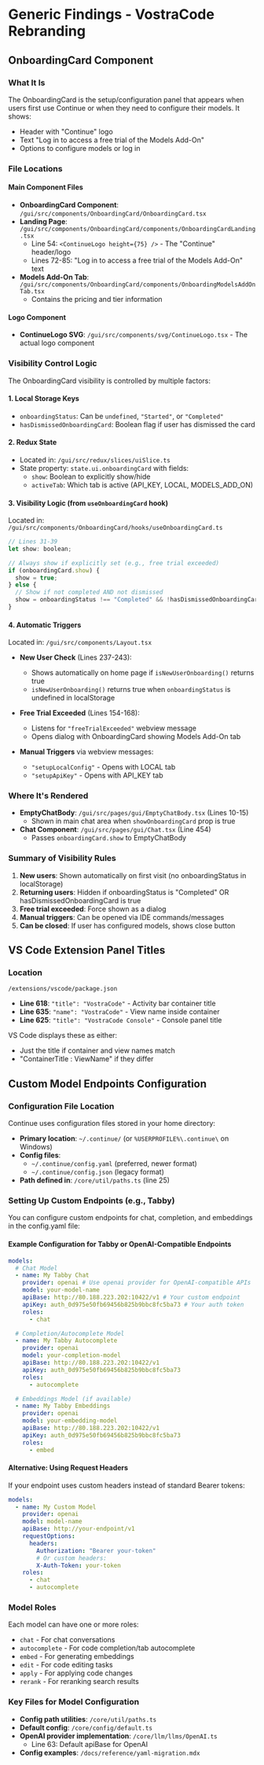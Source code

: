 # Generic Findings - VostraCode Rebranding

## OnboardingCard Component

### What It Is

The OnboardingCard is the setup/configuration panel that appears when users first use Continue or when they need to configure their models. It shows:

- Header with "Continue" logo
- Text "Log in to access a free trial of the Models Add-On"
- Options to configure models or log in

### File Locations

#### Main Component Files

- **OnboardingCard Component**: `/gui/src/components/OnboardingCard/OnboardingCard.tsx`
- **Landing Page**: `/gui/src/components/OnboardingCard/components/OnboardingCardLanding.tsx`
  - Line 54: `<ContinueLogo height={75} />` - The "Continue" header/logo
  - Lines 72-85: "Log in to access a free trial of the Models Add-On" text
- **Models Add-On Tab**: `/gui/src/components/OnboardingCard/components/OnboardingModelsAddOnTab.tsx`
  - Contains the pricing and tier information

#### Logo Component

- **ContinueLogo SVG**: `/gui/src/components/svg/ContinueLogo.tsx` - The actual logo component

### Visibility Control Logic

The OnboardingCard visibility is controlled by multiple factors:

#### 1. Local Storage Keys

- `onboardingStatus`: Can be `undefined`, `"Started"`, or `"Completed"`
- `hasDismissedOnboardingCard`: Boolean flag if user has dismissed the card

#### 2. Redux State

- Located in: `/gui/src/redux/slices/uiSlice.ts`
- State property: `state.ui.onboardingCard` with fields:
  - `show`: Boolean to explicitly show/hide
  - `activeTab`: Which tab is active (API_KEY, LOCAL, MODELS_ADD_ON)

#### 3. Visibility Logic (from `useOnboardingCard` hook)

Located in: `/gui/src/components/OnboardingCard/hooks/useOnboardingCard.ts`

```javascript
// Lines 31-39
let show: boolean;

// Always show if explicitly set (e.g., free trial exceeded)
if (onboardingCard.show) {
  show = true;
} else {
  // Show if not completed AND not dismissed
  show = onboardingStatus !== "Completed" && !hasDismissedOnboardingCard;
}
```

#### 4. Automatic Triggers

Located in: `/gui/src/components/Layout.tsx`

- **New User Check** (Lines 237-243):

  - Shows automatically on home page if `isNewUserOnboarding()` returns true
  - `isNewUserOnboarding()` returns true when `onboardingStatus` is undefined in localStorage

- **Free Trial Exceeded** (Lines 154-168):

  - Listens for `"freeTrialExceeded"` webview message
  - Opens dialog with OnboardingCard showing Models Add-On tab

- **Manual Triggers** via webview messages:
  - `"setupLocalConfig"` - Opens with LOCAL tab
  - `"setupApiKey"` - Opens with API_KEY tab

### Where It's Rendered

- **EmptyChatBody**: `/gui/src/pages/gui/EmptyChatBody.tsx` (Lines 10-15)
  - Shown in main chat area when `showOnboardingCard` prop is true
- **Chat Component**: `/gui/src/pages/gui/Chat.tsx` (Line 454)
  - Passes `onboardingCard.show` to EmptyChatBody

### Summary of Visibility Rules

1. **New users**: Shown automatically on first visit (no onboardingStatus in localStorage)
2. **Returning users**: Hidden if onboardingStatus is "Completed" OR hasDismissedOnboardingCard is true
3. **Free trial exceeded**: Force shown as a dialog
4. **Manual triggers**: Can be opened via IDE commands/messages
5. **Can be closed**: If user has configured models, shows close button

## VS Code Extension Panel Titles

### Location

`/extensions/vscode/package.json`

- **Line 618**: `"title": "VostraCode"` - Activity bar container title
- **Line 635**: `"name": "VostraCode"` - View name inside container
- **Line 625**: `"title": "VostraCode Console"` - Console panel title

VS Code displays these as either:

- Just the title if container and view names match
- "ContainerTitle : ViewName" if they differ

## Custom Model Endpoints Configuration

### Configuration File Location

Continue uses configuration files stored in your home directory:

- **Primary location**: `~/.continue/` (or `%USERPROFILE%\.continue\` on Windows)
- **Config files**:
  - `~/.continue/config.yaml` (preferred, newer format)
  - `~/.continue/config.json` (legacy format)
- **Path defined in**: `/core/util/paths.ts` (line 25)

### Setting Up Custom Endpoints (e.g., Tabby)

You can configure custom endpoints for chat, completion, and embeddings in the config.yaml file:

#### Example Configuration for Tabby or OpenAI-Compatible Endpoints

```yaml
models:
  # Chat Model
  - name: My Tabby Chat
    provider: openai # Use openai provider for OpenAI-compatible APIs
    model: your-model-name
    apiBase: http://80.188.223.202:10422/v1 # Your custom endpoint
    apiKey: auth_0d975e50fb69456b825b9bbc8fc5ba73 # Your auth token
    roles:
      - chat

  # Completion/Autocomplete Model
  - name: My Tabby Autocomplete
    provider: openai
    model: your-completion-model
    apiBase: http://80.188.223.202:10422/v1
    apiKey: auth_0d975e50fb69456b825b9bbc8fc5ba73
    roles:
      - autocomplete

  # Embeddings Model (if available)
  - name: My Tabby Embeddings
    provider: openai
    model: your-embedding-model
    apiBase: http://80.188.223.202:10422/v1
    apiKey: auth_0d975e50fb69456b825b9bbc8fc5ba73
    roles:
      - embed
```

#### Alternative: Using Request Headers

If your endpoint uses custom headers instead of standard Bearer tokens:

```yaml
models:
  - name: My Custom Model
    provider: openai
    model: model-name
    apiBase: http://your-endpoint/v1
    requestOptions:
      headers:
        Authorization: "Bearer your-token"
        # Or custom headers:
        X-Auth-Token: your-token
    roles:
      - chat
      - autocomplete
```

### Model Roles

Each model can have one or more roles:

- `chat` - For chat conversations
- `autocomplete` - For code completion/tab autocomplete
- `embed` - For generating embeddings
- `edit` - For code editing tasks
- `apply` - For applying code changes
- `rerank` - For reranking search results

### Key Files for Model Configuration

- **Config path utilities**: `/core/util/paths.ts`
- **Default config**: `/core/config/default.ts`
- **OpenAI provider implementation**: `/core/llm/llms/OpenAI.ts`
  - Line 63: Default apiBase for OpenAI
- **Config examples**: `/docs/reference/yaml-migration.mdx`
